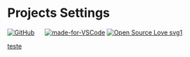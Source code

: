 <h1><b>Projects Settings </b> </h1>
<p><a href="https://github.com/osvaldokalvaitir/projects-settings/blob/master/LICENSE"><img src="https://camo.githubusercontent.com/b0224997019dec4e51d692c722ea9bee2818c837/68747470733a2f2f696d672e736869656c64732e696f2f6769746875622f6c6963656e73652f6d6173686170652f6170697374617475732e737667" alt="GitHub" data-canonical-src="https://img.shields.io/github/license/mashape/apistatus.svg" style="max-width:100%;"></a>
<a target="_blank" rel="noopener noreferrer" href="https://camo.githubusercontent.com/6e6a0ae111cbb718e2e3da8dc0d05bcfa0d88104/68747470733a2f2f696d672e736869656c64732e696f2f6769746875622f6c6173742d636f6d6d69742f6f7376616c646f6b616c7661697469722f70726f6a656374732d73657474696e67732e7376673f636f6c6f723d726564"><img src="https://camo.githubusercontent.com/6e6a0ae111cbb718e2e3da8dc0d05bcfa0d88104/68747470733a2f2f696d672e736869656c64732e696f2f6769746875622f6c6173742d636f6d6d69742f6f7376616c646f6b616c7661697469722f70726f6a656374732d73657474696e67732e7376673f636f6c6f723d726564" alt="" data-canonical-src="https://img.shields.io/github/last-commit/osvaldokalvaitir/projects-settings.svg?color=red" style="max-width:100%;"></a>
<a target="_blank" rel="noopener noreferrer" href="https://camo.githubusercontent.com/b636bf9fe85b28699c20030a084ced19e212d7b8/68747470733a2f2f696d672e736869656c64732e696f2f6769746875622f6c616e6775616765732f746f702f6f7376616c646f6b616c7661697469722f70726f6a656374732d73657474696e67732e7376673f636f6c6f723d79656c6c6f77"><img src="https://camo.githubusercontent.com/b636bf9fe85b28699c20030a084ced19e212d7b8/68747470733a2f2f696d672e736869656c64732e696f2f6769746875622f6c616e6775616765732f746f702f6f7376616c646f6b616c7661697469722f70726f6a656374732d73657474696e67732e7376673f636f6c6f723d79656c6c6f77" alt="" data-canonical-src="https://img.shields.io/github/languages/top/osvaldokalvaitir/projects-settings.svg?color=yellow" style="max-width:100%;"></a>
<a target="_blank" rel="noopener noreferrer" href="https://camo.githubusercontent.com/ad514dbb01d455ad025d6611096737fa239e7c91/68747470733a2f2f696d672e736869656c64732e696f2f6769746875622f6c616e6775616765732f636f756e742f6f7376616c646f6b616c7661697469722f70726f6a656374732d73657474696e67732e7376673f636f6c6f723d6c6967687467726579"><img src="https://camo.githubusercontent.com/ad514dbb01d455ad025d6611096737fa239e7c91/68747470733a2f2f696d672e736869656c64732e696f2f6769746875622f6c616e6775616765732f636f756e742f6f7376616c646f6b616c7661697469722f70726f6a656374732d73657474696e67732e7376673f636f6c6f723d6c6967687467726579" alt="" data-canonical-src="https://img.shields.io/github/languages/count/osvaldokalvaitir/projects-settings.svg?color=lightgrey" style="max-width:100%;"></a>
<a target="_blank" rel="noopener noreferrer" href="https://camo.githubusercontent.com/e962e848747289a5876e2221257052ef49db4545/68747470733a2f2f696d672e736869656c64732e696f2f6769746875622f6c616e6775616765732f636f64652d73697a652f6f7376616c646f6b616c7661697469722f70726f6a656374732d73657474696e67732e737667"><img src="https://camo.githubusercontent.com/e962e848747289a5876e2221257052ef49db4545/68747470733a2f2f696d672e736869656c64732e696f2f6769746875622f6c616e6775616765732f636f64652d73697a652f6f7376616c646f6b616c7661697469722f70726f6a656374732d73657474696e67732e737667" alt="" data-canonical-src="https://img.shields.io/github/languages/code-size/osvaldokalvaitir/projects-settings.svg" style="max-width:100%;"></a>
<a target="_blank" rel="noopener noreferrer" href="https://camo.githubusercontent.com/a28b293517bb1e84b7d99e915aac004e3a90f673/68747470733a2f2f696d672e736869656c64732e696f2f6769746875622f7265706f2d73697a652f6f7376616c646f6b616c7661697469722f70726f6a656374732d73657474696e67732e7376673f636f6c6f723d626c756576696f6c6574"><img src="https://camo.githubusercontent.com/a28b293517bb1e84b7d99e915aac004e3a90f673/68747470733a2f2f696d672e736869656c64732e696f2f6769746875622f7265706f2d73697a652f6f7376616c646f6b616c7661697469722f70726f6a656374732d73657474696e67732e7376673f636f6c6f723d626c756576696f6c6574" alt="" data-canonical-src="https://img.shields.io/github/repo-size/osvaldokalvaitir/projects-settings.svg?color=blueviolet" style="max-width:100%;"></a>
<a href="https://code.visualstudio.com/" rel="nofollow"><img src="https://camo.githubusercontent.com/413770c46777bcacd178298682a68cbc517ea3bb/68747470733a2f2f696d672e736869656c64732e696f2f62616467652f4d616465253230666f722d5653436f64652d3166343235662e737667" alt="made-for-VSCode" data-canonical-src="https://img.shields.io/badge/Made%20for-VSCode-1f425f.svg" style="max-width:100%;"></a>
<a target="_blank" rel="noopener noreferrer" href="https://camo.githubusercontent.com/d41b9884bd102b525c8fb9a8c3c8d3bbed2b67f0/68747470733a2f2f6261646765732e66726170736f66742e636f6d2f6f732f76312f6f70656e2d736f757263652e7376673f763d313033"><img src="https://camo.githubusercontent.com/d41b9884bd102b525c8fb9a8c3c8d3bbed2b67f0/68747470733a2f2f6261646765732e66726170736f66742e636f6d2f6f732f76312f6f70656e2d736f757263652e7376673f763d313033" alt="Open Source Love svg1" data-canonical-src="https://badges.frapsoft.com/os/v1/open-source.svg?v=103" style="max-width:100%;"></a></p>

<a href=""> teste </a>
